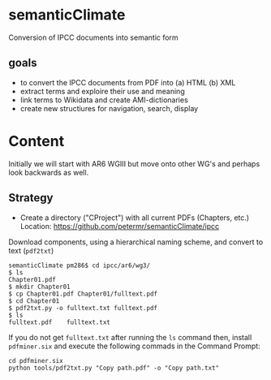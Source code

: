 # semanticClimate
Conversion of IPCC documents into semantic form


## goals

* to convert the IPCC documents from PDF into (a) HTML (b) XML
* extract terms and exploire their use and meaning
* link terms to Wikidata and create AMI-dictionaries
* create new structiures for navigation, search, display

# Content

Initially we will start with AR6 WGIII but move onto other WG's and perhaps look backwards as well.

## Strategy

* Create a directory ("CProject") with all current PDFs (Chapters, etc.)
Location: https://github.com/petermr/semanticClimate/ipcc

Download components, using a hierarchical naming scheme, and convert to text (`pdf2txt`)

```
semanticClimate pm286$ cd ipcc/ar6/wg3/
$ ls
Chapter01.pdf
$ mkdir Chapter01
$ cp Chapter01.pdf Chapter01/fulltext.pdf
$ cd Chapter01
$ pdf2txt.py -o fulltext.txt fulltext.pdf 
$ ls
fulltext.pdf	fulltext.txt
```
If you do not get `fulltext.txt` after running the `ls` command then, install `pdfminer.six` and execute the following commads in the Command Prompt:

```
cd pdfminer.six
python tools/pdf2txt.py "Copy path.pdf" -o "Copy path.txt"
```


